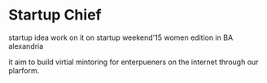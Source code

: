 # Startup Chief

startup idea work on it on startup weekend'15 women edition in BA alexandria


it aim to build virtial mintoring for enterpueners on the internet through our plarform. 
